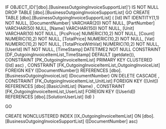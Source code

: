 ﻿
 IF OBJECT_ID('[dbo].[BusinessOutgoingInvoiceSupportList]') IS NOT NULL 
 DROP TABLE [dbo].[BusinessOutgoingInvoiceSupportList] 
 GO
 CREATE TABLE [dbo].[BusinessOutgoingInvoiceSupportList] ( 
 [Id]                 INT              IDENTITY(1,1)          NOT NULL,
 [DocumentNumber]     VARCHAR(20)                             NOT NULL,
 [PartNumber]         VARCHAR(50)                                 NULL,
 [Name]               VARCHAR(150)                            NOT NULL,
 [Unit]               VARCHAR(10)                             NOT NULL,
 [PcsPrice]           NUMERIC(10,2)                           NOT NULL,
 [Count]              NUMERIC(10,2)                           NOT NULL,
 [TotalPrice]         NUMERIC(10,2)                           NOT NULL,
 [Vat]                NUMERIC(10,2)                           NOT NULL,
 [TotalPriceWithVat]  NUMERIC(10,2)                           NOT NULL,
 [UserId]             INT                                     NOT NULL,
 [TimeStamp]          DATETIME2                               NOT NULL  CONSTRAINT [DF_OutgoingInvoiceItemList_TimeStamp] DEFAULT (getdate()),
 CONSTRAINT   [PK_OutgoingInvoiceItemList]  PRIMARY KEY CLUSTERED    ([Id] asc) ,
 CONSTRAINT [FK_OutgoingInvoiceItemList_OutgoingInvoiceList] FOREIGN KEY ([DocumentNumber]) REFERENCES [dbo].[BusinessOutgoingInvoiceList] (DocumentNumber)  ON DELETE CASCADE ,
 CONSTRAINT [FK_OutgoingInvoiceItemList_UnitList] FOREIGN KEY ([Unit]) REFERENCES [dbo].[BasicUnitList] (Name) ,
 CONSTRAINT [FK_OutgoingInvoiceItemList_UserList] FOREIGN KEY ([UserId]) REFERENCES [dbo].[SolutionUserList] (Id) )
 
 
 GO
 
 CREATE NONCLUSTERED INDEX [IX_OutgoingInvoiceItemList] 
    ON [dbo].[BusinessOutgoingInvoiceSupportList] ([DocumentNumber] asc)